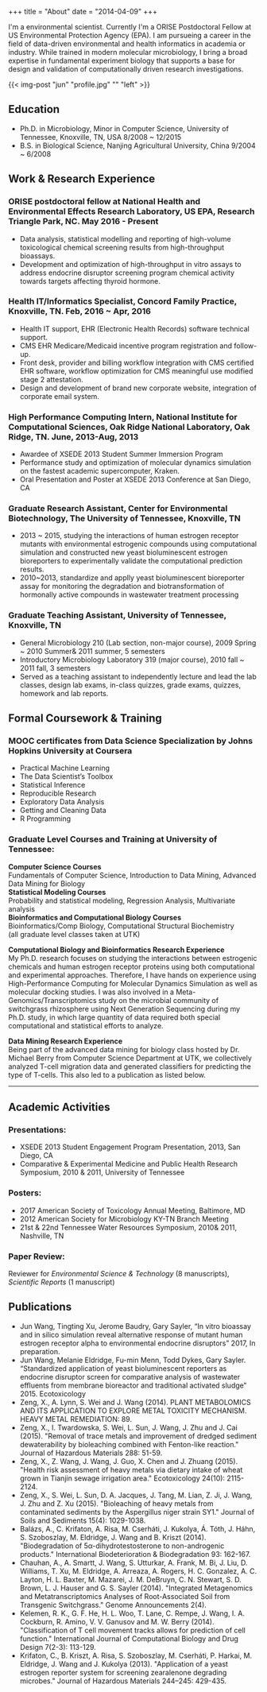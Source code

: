 +++
title = "About"
date = "2014-04-09"
+++



I'm a environmental scientist. Currently I'm a ORISE Postdoctoral Fellow at US Environmental Protection Agency (EPA). I am pursueing a career in the field of data-driven environmental and health informatics in academia or industry. While trained in modern molecular microbiology, I bring a broad expertise in fundamental experiment biology that supports a base for design and validation of computationally driven research investigations.

{{< img-post "jun" "profile.jpg" "" "left" >}}

## Education
- Ph.D. in Microbiology, Minor in Computer Science, University of Tennessee, Knoxville, TN, USA 8/2008 ~ 12/2015  
- B.S. in Biological Science, Nanjing Agricultural University, China 9/2004 ~ 6/2008



## Work & Research Experience

### ORISE postdoctoral fellow at National Health and Environmental Effects Research Laboratory, US EPA, Research Triangle Park, NC. May 2016 - Present
-	Data analysis, statistical modelling and reporting of high-volume toxicological chemical screening results from high-throughput bioassays.
-	Development and optimization of high-throughput in vitro assays to address endocrine disruptor screening program chemical activity towards targets affecting thyroid hormone.  

### Health IT/Informatics Specialist, Concord Family Practice, Knoxville, TN.  Feb, 2016 ~ Apr, 2016  
-	Health IT support, EHR (Electronic Health Records) software technical support.
-	CMS EHR Medicare/Medicaid incentive program registration and follow-up. 
-	Front desk, provider and billing workflow integration with CMS certified EHR software, workflow optimization for CMS meaningful use modified stage 2 attestation. 
-	Design and development of brand new corporate website, integration of corporate email system.  

### High Performance Computing Intern, National Institute for Computational Sciences, Oak Ridge National Laboratory, Oak Ridge, TN. June, 2013-Aug, 2013  
-	Awardee of XSEDE 2013 Student Summer Immersion Program
-	Performance study and optimization of molecular dynamics simulation on the fastest academic supercomputer, Kraken.
-	Oral Presentation and Poster at XSEDE 2013 Conference at San Diego, CA  

###	Graduate Research Assistant, Center for Environmental Biotechnology, The University of Tennessee, Knoxville, TN  
-	2013 ~ 2015, studying the interactions of human estrogen receptor mutants with environmental estrogenic compounds using computational simulation and constructed new yeast bioluminescent estrogen bioreporters to experimentally validate the computational prediction results.
-	2010~2013, standardize and applly yeast bioluminescent bioreporter assay for monitoring the degradation and biotransformation of hormonally active compounds in wastewater treatment processing

### Graduate Teaching Assistant, University of Tennessee, Knoxville, TN  
-	General Microbiology 210 (Lab section, non-major course), 2009 Spring ~ 2010 Summer& 2011 summer, 5 semesters
-	Introductory Microbiology Laboratory 319 (major course), 2010 fall ~ 2011 fall, 3 semesters
-	Served as a teaching assistant to independently lecture and lead the lab classes, design lab exams, in-class quizzes, grade exams, quizzes, homework and lab reports.   



## Formal Coursework & Training
### MOOC certificates from Data Science Specialization by Johns Hopkins University at Coursera  

- Practical Machine Learning
- The Data Scientist’s Toolbox
- Statistical Inference
- Reproducible Research
- Exploratory Data Analysis
- Getting and Cleaning Data
- R Programming

### Graduate Level Courses and Training at University of Tennessee:
**Computer Science Courses**  
Fundamentals of Computer Science, Introduction to Data Mining, Advanced Data Mining for Biology   
**Statistical Modeling Courses**   
Probability and statistical modeling, Regression Analysis, Multivariate analysis   
**Bioinformatics and Computational Biology Courses**  
Bioinformatics/Comp Biology, Computational Structural Biochemistry    
(all graduate level classes taken at UTK)  

**Computational Biology and Bioinformatics Research Experience**  
My Ph.D. research focuses on studying the interactions between estrogenic chemicals and human estrogen receptor proteins using both computational and experimental approaches. Therefore, I have hands on experience using High-Performance Computing for Molecular Dynamics Simulation as well as molecular docking studies. I was also involved in a Meta-Genomics/Transcriptomics study on the microbial community of switchgrass rhizosphere using Next Generation Sequencing during my Ph.D. study, in which large quantity of data required both special computational and statistical efforts to analyze. 

**Data Mining Research Experience**  
Being part of the advanced data mining for biology class hosted by Dr. Michael Berry from Computer Science Department at UTK, we collectively analyzed T-cell migration data and generated classifiers for predicting the type of T-cells. This also led to a publication as listed below. 

----------
## Academic Activities
### Presentations: 
-	XSEDE 2013 Student Engagement Program Presentation, 2013, San Diego, CA
-	Comparative & Experimental Medicine and Public Health Research Symposium, 2010 & 2011, University of Tennessee

### Posters: 
-	2017 American Society of Toxicology Annual Meeting, Baltimore, MD
-	2012 American Society for Microbiology KY-TN Branch Meeting
-	21st & 22nd Tennessee Water Resources Symposium, 2010& 2011, Nashville, TN

### Paper Review:
Reviewer for *Environmental Science & Technology* (8 manuscripts), *Scientific Reports* (1 manuscript)




## Publications
-	Jun Wang, Tingting Xu, Jerome Baudry, Gary Sayler, “In vitro bioassay and in silico simulation reveal alternative response of mutant human estrogen receptor alpha to environmental endocrine disruptors” 2017, In preparation. 
-	Jun Wang, Melanie Eldridge, Fu-min Menn, Todd Dykes, Gary Sayler. “Standardized application of yeast bioluminescent reporters as endocrine disruptor screen for comparative analysis of wastewater effluents from membrane bioreactor and traditional activated sludge” 2015. Ecotoxicology
-	Zeng, X., A. Lynn, S. Wei and J. Wang (2014). PLANT METABOLOMICS AND ITS APPLICATION TO EXPLORE METAL TOXICITY MECHANISM. HEAVY METAL REMEDIATION: 89.
-	Zeng, X., I. Twardowska, S. Wei, L. Sun, J. Wang, J. Zhu and J. Cai (2015). "Removal of trace metals and improvement of dredged sediment dewaterability by bioleaching combined with Fenton-like reaction." Journal of Hazardous Materials 288: 51-59.
-	Zeng, X., Z. Wang, J. Wang, J. Guo, X. Chen and J. Zhuang (2015). "Health risk assessment of heavy metals via dietary intake of wheat grown in Tianjin sewage irrigation area." Ecotoxicology 24(10): 2115-2124.
-	Zeng, X., S. Wei, L. Sun, D. A. Jacques, J. Tang, M. Lian, Z. Ji, J. Wang, J. Zhu and Z. Xu (2015). "Bioleaching of heavy metals from contaminated sediments by the Aspergillus niger strain SY1." Journal of Soils and Sediments 15(4): 1029-1038.
-	Balázs, A., C. Krifaton, A. Risa, M. Cserháti, J. Kukolya, Á. Tóth, J. Háhn, S. Szoboszlay, M. Eldridge, J. Wang and B. Kriszt (2014). "Biodegradation of 5α-dihydrotestosterone to non-androgenic products." International Biodeterioration & Biodegradation 93: 162-167.
-	Chauhan, A., A. Smartt, J. Wang, S. Utturkar, A. Frank, M. Bi, J. Liu, D. Williams, T. Xu, M. Eldridge, A. Arreaza, A. Rogers, H. C. Gonzalez, A. C. Layton, H. L. Baxter, M. Mazarei, J. M. DeBruyn, C. N. Stewart, S. D. Brown, L. J. Hauser and G. S. Sayler (2014). "Integrated Metagenomics and Metatranscriptomics Analyses of Root-Associated Soil from Transgenic Switchgrass." Genome Announcements 2(4).
-	Kelemen, R. K., G. F. He, H. L. Woo, T. Lane, C. Rempe, J. Wang, I. A. Cockburn, R. Amino, V. V. Ganusov and M. W. Berry (2014). "Classification of T cell movement tracks allows for prediction of cell function." International Journal of Computational Biology and Drug Design 7(2-3): 113-129.
-	Krifaton, C., B. Kriszt, A. Risa, S. Szoboszlay, M. Cserháti, P. Harkai, M. Eldridge, J. Wang and J. Kukolya (2013). "Application of a yeast estrogen reporter system for screening zearalenone degrading microbes." Journal of Hazardous Materials 244–245: 429-435.

